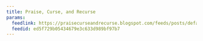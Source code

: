```yaml
---
title: Praise, Curse, and Recurse
params:
  feedlink: https://praisecurseandrecurse.blogspot.com/feeds/posts/default
  feedid: ed5f729b05434679e3c633d989bf97b7
---
```

